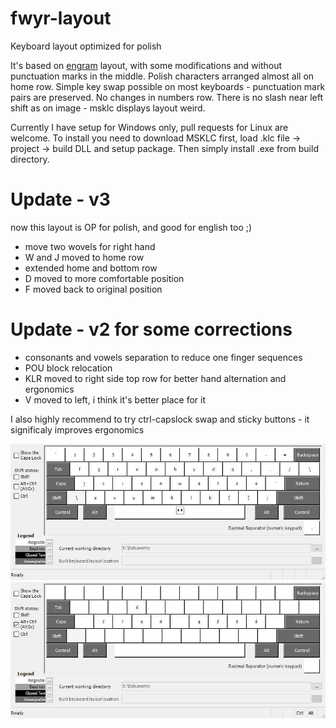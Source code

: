 # fwyr-layout
Keyboard layout optimized for polish

It's based on [engram](https://github.com/binarybottle/engram/) layout, with some modifications and without punctuation marks in the middle. Polish characters arranged almost all on home row. Simple key swap possible on most keyboards - punctuation mark pairs are preserved. No changes in numbers row. There is no slash near left shift as on image - msklc displays layout weird.

Currently I have setup for Windows only, pull requests for Linux are welcome. To install you need to download MSKLC first, load .klc file -> project -> build DLL and setup package. Then simply install .exe from build directory.

# Update - v3
now this layout is OP for polish, and good for english too ;)
- move two wovels for right hand
- W and J moved to home row
- extended home and bottom row
- D moved to more comfortable position
- F moved back to original position


# Update - v2 for some corrections
- consonants and vowels separation to reduce one finger sequences
- POU block relocation
- KLR moved to right side top row for better hand alternation and ergonomics
- V moved to left, i think it's better place for it

I also highly recommend to try ctrl-capslock swap and sticky buttons - it significaly improves ergonomics


![image](https://github.com/AKmatiAK/fwyr-layout/blob/main/FWYR3.jpg "layer 1")
![image](https://github.com/AKmatiAK/fwyr-layout/blob/main/FWYR3AltGr.jpg "alt gr layer")
